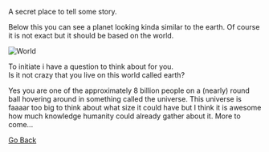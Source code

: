 A secret place to tell some story.  

Below this you can see a planet looking kinda similar to the earth. Of course it is not exact but it should be based on the world.

![World](/wiki/assets/general/main/world.gif)

To initiate i have a question to think about for you.  
Is it not crazy that you live on this world called earth?  

Yes you are one of the approximately 8 billion people on a (nearly) round ball hovering around in something called the universe.
This universe is faaaar too big to think about what size it could have but I think it is awesome how much knowledge humanity could already gather about it.
More to come...

[Go Back](../index.md)